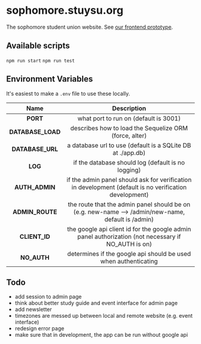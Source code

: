 # sophomore.stuysu.org

The sophomore student union website. See [our frontend prototype](https://github.com/pserb/sophsu-web).

## Available scripts

`npm run start`
`npm run test`

## Environment Variables

It's easiest to make a `.env` file to use these locally.

| Name | Description |
|:----:|:-----------:|
| **PORT** | what port to run on (default is 3001) |
| **DATABASE_LOAD** | describes how to load the Sequelize ORM (force, alter) |
| **DATABASE_URL** | a database url to use (default is a SQLite DB at ./app.db) |
| **LOG** | if the database should log (default is no logging) |
| **AUTH_ADMIN**| if the admin panel should ask for verification in development (default is no verification development) |
| **ADMIN_ROUTE** | the route that the admin panel should be on (e.g. new-name --> /admin/new-name, default is /admin) |
| **CLIENT_ID** | the google api client id for the google admin panel authorization (not necessary if NO_AUTH is on) |
| **NO_AUTH** | determines if the google api should be used when authenticating |

## Todo

* add session to admin page
* think about better study guide and event interface for admin page
* add newsletter
* timezones are messed up between local and remote website (e.g. event interface)
* redesign error page
* make sure that in development, the app can be run without google api
